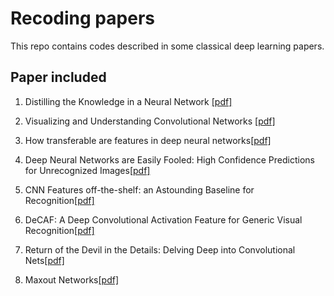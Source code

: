 # Recoding papers

This repo contains codes described in some classical deep learning papers.

## Paper included

1. Distilling the Knowledge in a Neural Network [[pdf]](<https://arxiv.org/pdf/1503.02531.pdf>)
2. Visualizing and Understanding Convolutional Networks [[pdf]](<https://cs.nyu.edu/~fergus/papers/zeilerECCV2014.pdf>)
3. How transferable are features in deep neural networks[[pdf]](<https://arxiv.org/pdf/1411.1792.pdf>)
4. Deep Neural Networks are Easily Fooled: High Confidence Predictions for Unrecognized Images[[pdf]](<https://arxiv.org/pdf/1412.1897.pdf>)
5. CNN Features off-the-shelf: an Astounding Baseline for Recognition[[pdf]](<https://arxiv.org/pdf/1403.6382.pdf>)
6. DeCAF: A Deep Convolutional Activation Feature for Generic Visual Recognition[[pdf]](<https://arxiv.org/pdf/1310.1531.pdf>)
7. Return of the Devil in the Details: Delving Deep into Convolutional Nets[[pdf]](<https://arxiv.org/pdf/1405.3531.pdf>)

8. Maxout Networks[[pdf]](<https://arxiv.org/pdf/1302.4389.pdf>)

